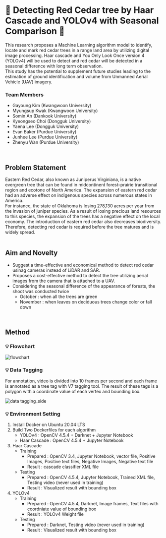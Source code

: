 # 🎄 Detecting Red Cedar tree by Haar Cascade and YOLOv4 with Seasonal Comparison 🎄

This research proposes a Machine Learning algorithm model to identify, locate and mark red cedar trees in a range land area by utilizing digital image processing. Haar cascade and You Only Look Once version 4 (YOLOv4) will be used to detect and red cedar will be detected in a seasonal difference with long term observation.  
This study has the potential to supplement future studies leading to the estimation of ground identification and volume from Unmanned Aerial Vehicle (UAV) imagery.
</br>
### Team Members
- Gayoung Kim (Kwangwoon University)
- Myungsup Kwak (Kwangwoon University)
- Somin An (Dankook University)
- Kyeongseo Choi (Dongguk University)
- Yaena Lee (Dongguk University)
- Evan Baker (Purdue University)
- Junhee Lee (Purdue University)
- Zhenyu Wan (Purdue University)
</br>

## Problem Statement
Eastern Red Cedar, also known as Juniperus Virginiana, is a native evergreen tree that can be found in midcontinent forest–prairie transitional region and ecotone of North America. The expansion of eastern red cedar had an adverse effect on indigenous species across numerous states in America.  
For instance, the state of Oklahoma is losing 278,130 acres per year from the invasion of juniper species. As a result of losing precious land resources to this species, the expansion of the trees has a negative effect on the local economy. The introduction of eastern red cedar also decreases biodiversity.  
Therefore, detecting red cedar is required before the tree matures and is widely spread.  
</br>

## Aim and Novelty 
- Suggest a time-effective and economical method to detect red cedar usinag cameras instead of LiDAR and SAR. 
- Proposes a cost-effective method to detect the tree utilizing aerial images from the camera that is attached to a UAV. 
- Considering the seasonal difference of the appearance of forests, the shoot was conducted twice
  -  October : when all the trees are green
  -  November : when leaves on deciduous trees change color or fall down
</br>

## Method
### 💡 Flowchart
![flowchart](https://user-images.githubusercontent.com/38778937/144263024-e2d19044-07fd-43b2-a485-e69223fe4d3e.png)

### 💡 Data Tagging
For annotation, video is divided into 10 frames per second and each frame is annotated as a tree tag with V7 tagging tool. The result of these tags is a polygon with a coordinate value of each vertex and bounding box.  

![data tagging_side](https://user-images.githubusercontent.com/38778937/144276628-07991c13-c5db-4549-9b57-ece8a90506f8.jpg)

### 💡 Environment Setting
1. Install Docker on Ubuntu 20.04 LTS
2. Build Two Dockerfiles for each algorithm
    - YOLOv4 : OpenCV 4.5.4 + Darknet + Jupyter Notebook
    - Haar Cascade : OpenCV 4.5.4 + Jupyter Notebook
3. Haar Cascade
    - Training
      - Prepared : OpenCV 3.4, Jupyter Notebook, vector file, Positive Images, Positive text files, Negative Images, Negative text file
      - Result : cascade classifier XML file
    - Testing
      - Prepared : OpenCV 4.5.4, Jupyter Notebook, Trained XML file, Testing video (never used in training)
      - Result : Visualized result with bounding box
4. YOLOv4
    - Training
      - Prepared : OpenCV 4.5.4, Darknet, Image frames, Text files with coordniate value of bounding box
      - Result : YOLOv4 Weight file
    - Testing
      - Prepared : Darknet, Testing video (never used in training)
      - Result : Visualized result with bounding box



